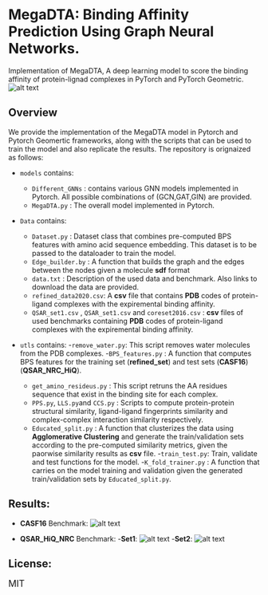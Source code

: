 # MegaDTA: Binding Affinity Prediction Using Graph Neural Networks.
Implementation of MegaDTA, A deep learning model to score the binding affinity of protein-lignad complexes in PyTorch and PyTorch Geometric.
![alt text](https://github.com/ghaith-mq/MegaDTA/blob/main/MegaDTA.png)

## Overview

We provide the implementation of the MegaDTA model in Pytorch and Pytorch Geomertic frameworks, along with the scripts that can be used to train the model and also replicate the results. The repository is orignaized as follows:

- `models` contains:
  - `Different_GNNs` : contains various GNN models implemented in Pytorch. All possible combinations of (GCN,GAT,GIN) are provided. 
  - `MegaDTA.py` : The overall model implemented in Pytorch.


- `Data` contains:
  - `Dataset.py` : Dataset class that combines pre-computed BPS features with amino acid sequence embedding. This dataset is to be passed to the dataloader to train the model.
  - `Edge_builder.by` : A function that builds the graph and the edges between the nodes given a molecule **sdf** format
  - `data.txt` : Description of the used data and benchmark. Also links to download the data are provided.
  - `refined_data2020.csv`: A **csv** file that contains **PDB** codes of protein-ligand complexes with the expiremental binding affinity.
  - `QSAR_set1.csv` , `QSAR_set1.csv`  and `coreset2016.csv` : **csv** files of used benchmarks containing  **PDB** codes of protein-ligand complexes with the expiremental binding affinity.


- `utls` contains:
  -`remove_water.py`: This script removes water molecules from the PDB complexes.
  -`BPS_features.py` : A function that computes BPS features for the training set (**refined_set**) and test sets (**CASF16**)(**QSAR_NRC_HiQ**).
  - `get_amino_resideus.py` : This script retruns the AA residues sequence that exist in the binding site for each complex. 
  - `PPS.py`, `LLS.py`and `CCS.py` : Scripts to compute protein-protein structural similarity, ligand-ligand fingerprints similarity and complex-complex interaction similarity respectively.
  - `Educated_split.py` : A function that clusterizes the data using **Agglomerative Clustering** and generate the train/validation sets  according to the pre-computed similarity metrics, given the paorwise similarity results as **csv** file.
  -`train_test.py`: Train, validate and test functions for the model.
  -`K_fold_trainer.py` : A function that carries on the model training and validation given the generated train/validation sets by `Educated_split.py`. 


## Results:
- **CASF16** Benchmark:
![alt text](https://github.com/ghaith-mq/MegaDTA/blob/main/results/correlation_plots_casf.png)

- **QSAR_HiQ_NRC** Benchmark:
  -**Set1**:
![alt text](https://github.com/ghaith-mq/MegaDTA/blob/main/results/cor_plots_csar1.png)
  -**Set2**:
![alt text](https://github.com/ghaith-mq/MegaDTA/blob/main/results/cor_plots_csar2.png)

## License:
 <font size = "4" > MIT </font>



